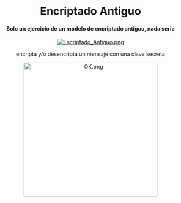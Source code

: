<div align="center" >
<h1> Encriptado Antiguo </h1>
<h4>Solo un ejercicio de un modelo de encriptado antiguo, nada serio</h4>
<a href= https://media.giphy.com/media/Wn9jSziF3Xi38epsN2/giphy.gif><img src= https://media.giphy.com/media/Wn9jSziF3Xi38epsN2/giphy.gif alt="Encriptado_Antiguo.png"></a>
  <p>encripta y/o desencripta un mensaje con una clave secreta</p>
  <a href= https://i.ibb.co/VY6MpW3/oki004.png><img src= https://i.ibb.co/VY6MpW3/oki004.png width="350"alt="OK.png"></a>
  </div>
